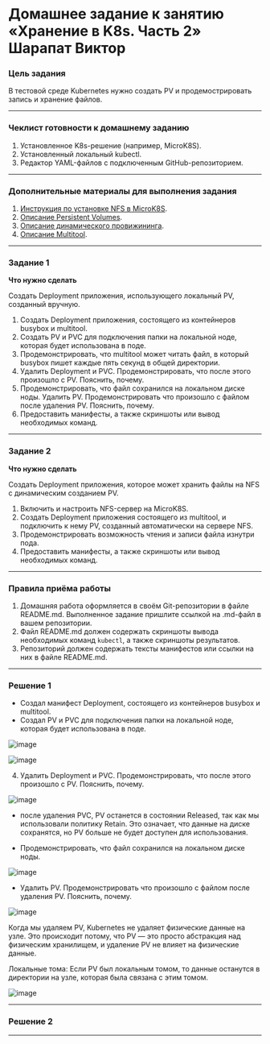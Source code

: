 # Домашнее задание к занятию «Хранение в K8s. Часть 2» Шарапат Виктор

### Цель задания

В тестовой среде Kubernetes нужно создать PV и продемострировать запись и хранение файлов.

------

### Чеклист готовности к домашнему заданию

1. Установленное K8s-решение (например, MicroK8S).
2. Установленный локальный kubectl.
3. Редактор YAML-файлов с подключенным GitHub-репозиторием.

------

### Дополнительные материалы для выполнения задания

1. [Инструкция по установке NFS в MicroK8S](https://microk8s.io/docs/nfs). 
2. [Описание Persistent Volumes](https://kubernetes.io/docs/concepts/storage/persistent-volumes/). 
3. [Описание динамического провижининга](https://kubernetes.io/docs/concepts/storage/dynamic-provisioning/). 
4. [Описание Multitool](https://github.com/wbitt/Network-MultiTool).

------

### Задание 1

**Что нужно сделать**

Создать Deployment приложения, использующего локальный PV, созданный вручную.

1. Создать Deployment приложения, состоящего из контейнеров busybox и multitool.
2. Создать PV и PVC для подключения папки на локальной ноде, которая будет использована в поде.
3. Продемонстрировать, что multitool может читать файл, в который busybox пишет каждые пять секунд в общей директории. 
4. Удалить Deployment и PVC. Продемонстрировать, что после этого произошло с PV. Пояснить, почему.
5. Продемонстрировать, что файл сохранился на локальном диске ноды. Удалить PV.  Продемонстрировать что произошло с файлом после удаления PV. Пояснить, почему.
6. Предоставить манифесты, а также скриншоты или вывод необходимых команд.

------

### Задание 2

**Что нужно сделать**

Создать Deployment приложения, которое может хранить файлы на NFS с динамическим созданием PV.

1. Включить и настроить NFS-сервер на MicroK8S.
2. Создать Deployment приложения состоящего из multitool, и подключить к нему PV, созданный автоматически на сервере NFS.
3. Продемонстрировать возможность чтения и записи файла изнутри пода. 
4. Предоставить манифесты, а также скриншоты или вывод необходимых команд.

------

### Правила приёма работы

1. Домашняя работа оформляется в своём Git-репозитории в файле README.md. Выполненное задание пришлите ссылкой на .md-файл в вашем репозитории.
2. Файл README.md должен содержать скриншоты вывода необходимых команд `kubectl`, а также скриншоты результатов.
3. Репозиторий должен содержать тексты манифестов или ссылки на них в файле README.md.

---

### Решение 1

* Создал манифест Deployment, состоящего из контейнеров busybox и multitool.
* Создал PV и PVC для подключения папки на локальной ноде, которая будет использована в поде.


![image](https://github.com/user-attachments/assets/0c770f5b-9632-42b3-a086-a4259955f9a4)

![image](https://github.com/user-attachments/assets/f4c43ea6-3ace-49f0-a4bc-ed6212645ab3)


4. Удалить Deployment и PVC. Продемонстрировать, что после этого произошло с PV. Пояснить, почему.

![image](https://github.com/user-attachments/assets/e87607f1-0a95-4503-a516-5b1e4304873e)

* после удаления PVC, PV останется в состоянии Released, так как мы использовали политику Retain. Это означает, что данные на диске сохранятся, но PV больше не будет доступен для использования.

* Продемонстрировать, что файл сохранился на локальном диске ноды.

![image](https://github.com/user-attachments/assets/ee32f44d-3f2c-437d-964d-588d9f33d180)

* Удалить PV.  Продемонстрировать что произошло с файлом после удаления PV. Пояснить, почему.
  
![image](https://github.com/user-attachments/assets/4add7948-5d74-4045-8e32-0c95a9d891d0)

Когда мы удаляем PV, Kubernetes не удаляет физические данные на узле. Это происходит потому, что PV — это просто абстракция над физическим хранилищем, и удаление PV не влияет на физические данные.

Локальные тома: Если PV был локальным томом, то данные останутся в директории на узле, которая была связана с этим томом.

![image](https://github.com/user-attachments/assets/d9bf9dd1-ea93-47d1-b0af-0fd734b00d49)

---

### Решение 2

---




